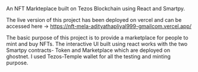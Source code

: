 An NFT Markteplace built on Tezos Blockchain using React and Smartpy.

The live version of this project has been deployed on vercel and can be accessed here -> https://nft-mela-adityathapliyal999-gmailcom.vercel.app/


The basic purpose of this project is to provide a marketplace for people to mint and buy NFTs.
The interactive UI built using react works with the two Smartpy contracts- Token and Marketplace which are deployed on ghostnet.
I used Tezos-Temple wallet for all the testing and minting purpose.




